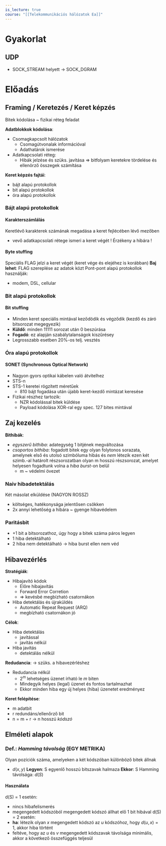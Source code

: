 ```yaml
---
is_lecture: true
course: "[[Telekommunikációs hálózatok Ea]]"
---
```

# Gyakorlat
## UDP
- SOCK_STREAM helyett -> SOCK_DGRAM

# Előadás
## Framing / Keretezés / Keret képzés
Bitek kódolása ~ fizikai réteg feladat

**Adatblokkok kódolása**:
- Csomagkapcsolt hálózatok
	- Csomagútvonalak információval
	- Adathatárok ismerése
- Adatkapcsolati réteg:
	- Hibák jelzése és szüks. javítása => bitfolyam keretekre tördelése és ellenörző összegek számítása

**Keret képzés fajtái**: 
- bájt alapú protokollok
- bit alapú protokollok
- óra alapú protokollok

### Bájt alapú protokollok
#### Karakterszámlálás
Keretlévő karakterek számának megadása a keret fejlécében lévő mezőben
- vevő adatkapcsolati rétege ismeri a keret végét
! Érzékeny a hibára !

#### Byte stuffing
Speciális FLAG jelzi a keret végét (keret vége és elejéhez is korábban)
**Baj lehet**:  FLAG szereplése az adatok közt
Pont-pont alapú protokollok használják: 
- modem, DSL, cellular

### Bit alapú protokollok
#### Bit stuffing 
- Minden keret speciális mintával keződödik és végződik (kezdő és záró bitsorozat megegyezik)
- **Küldő**: minden 11111 sorozat után 0 beszúrása 
- **Fogadó**: ez alapján szabálytalanságok kiszűrésey
- Legrosszabb esetben 20%-os telj. vesztés

### Óra alapú protokollok
#### SONET (Synchronous Optical Network)
- Nagyon gyors optikai kábelen való átvitelhez
- STS-n
- STS-1 keretei rögzített méretűek
	- 810 bájt fogadása után újabb keret-kezdő mintázat keresése
- Fizikai részhez tartozik:
	- NZR kódolással bitek küldése 
	- Payload kódolása XOR-ral egy spec. 127 bites mintával

## Zaj kezelés
**Bithibák**:
- *egyszerű bithiba*: adategység 1 bitjének megváltozása
- *csoportos bithiba*: fogadott bitek egy olyan folytonos sorazata, amelynek első és utolsó szimbóluma hibás és *nem* létezik ezen két szimb.-al határolt részsorozatban olyan m hosszú részsorozat, amelyet helyesen fogadtunk volna a *hiba burst*-on belül
	- m ~ védelmi övezet
### Naiv hibadetektálás
Két másolat elküldése (NAGYON ROSSZ)
- költséges, hatékonysága jelentősen csökken
- 2x annyi lehetőség a hibára ~ gyenge hibavédelem

### Paritásbit
- +1 bit a bitsorozathoz, úgy hogy a bitek száma páros legyen
- 1 hiba detektálható
- 2 hiba nem detektálható -> hiba burst ellen nem véd

## Hibavezérlés
**Stratégiák**:
- Hibajavító kódok
	- Előre hibajavítás
	- Forward Error Corretion
	- => kevésbé megbízható csatornákon 
- Hiba detektálás és újraküldés
	- Automatic Repeat Request (ARQ)
	- megbízható csatornákon jó

**Célok**: 
- Hiba detektálás
	- javítással
	- javítás nélkül 
- Hiba javítás 
	- detektálás nélkül 

**Redudancia**: -> szüks. a hibavezérléshez
- Redudancia nélkül
	- $2^m$  lehetséges üzenet írható le $m$ biten 
	- Mindegyik helyes (legal) üzenet és fontos tartalmazhat
	- Ekkor minden hiba egy új helyes (hiba) üzenetet eredményez

**Keret felépítése**: 
- m adatbit
- r redundáns/ellenőrző bit
- n = m + r -> n hosszú *kódszó*

## Elméleti alapok

### Def.: *Hamming távolság* (EGY METRIKA)
Olyan pozíciók száma, amelyeken a két kódszóban különböző bitek állnak
- $d(x,y)$
**Legyen**: S egyenlő hosszú bitszavak halmaza
**Ekkor**: S Hamming távolsága: $d(S)$

#### Használata 
d(S) = 1 esetén:
- nincs hibafelismerés
- megengedett kódszóból megengedett kódszó állhat elő 1 bit hibával
d(S) = 2 esetén:
- **ha**: létezik olyan $x$ megengedett kódszó az $u$ kódszóhoz, hogy $d(u,x) = 1$, akkor hiba történt
- feltéve, hogy az $u$ és $v$ megengedett kódszavak távolsága minimális, akkor a következő összefüggés teljesül 
